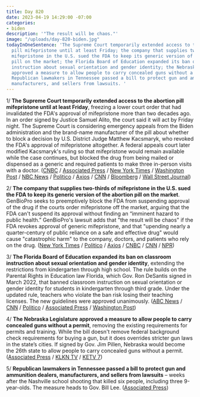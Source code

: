 ```yaml
---
title: Day 820
date: 2023-04-19 14:29:00 -07:00
categories:
- biden
description: '"The result will be chaos."'
image: "/uploads/day-820-biden.jpg"
todayInOneSentence: 'The Supreme Court temporarily extended access to the abortion
  pill mifepristone until at least Friday; the company that supplies two-thirds of
  mifepristone in the U.S. sued the FDA to keep its generic version of the abortion
  pill on the market; the Florida Board of Education expanded its ban on classroom
  instruction about sexual orientation and gender identity; the Nebraska Legislature
  approved a measure to allow people to carry concealed guns without a permit; and
  Republican lawmakers in Tennessee passed a bill to protect gun and ammunition dealers,
  manufacturers, and sellers from lawsuits. '
---
```


1/ **The Supreme Court temporarily extended access to the abortion pill mifepristone until at least Friday**, freezing a lower court order that had invalidated the FDA's approval of mifepristone more than two decades ago. In an order signed by Justice Samuel Alito, the court said it will act by Friday night. The Supreme Court is considering emergency appeals from the Biden administration and the brand-name manufacturer of the pill about whether to block a decision by U.S. District Judge Matthew Kacsmaryk, who revoked the FDA's approval of mifepristone altogether. A federal appeals court later modified Kacsmaryk's ruling so that mifepristone would remain available while the case continues, but blocked the drug from being mailed or dispensed as a generic and required patients to make three in-person visits with a doctor. ([CNBC](https://www.cnbc.com/2023/04/19/supreme-court-rules-on-abortion-pill-mifepristone.html) / [Associated Press](https://apnews.com/article/supreme-court-mifepristone-abortion-drug-8457b38f7a4799778e894da1858c8aa2) / [New York Times](https://www.nytimes.com/2023/04/19/us/politics/abortion-pill-supreme-court.html) / [Washington Post](https://www.washingtonpost.com/politics/2023/04/19/supreme-court-abortion-pill-ruling/) / [NBC News](https://www.nbcnews.com/politics/supreme-court/supreme-court-poised-rule-abortion-pill-restrictions-rcna80352) / [Politico](https://www.politico.com/news/2023/04/19/abortion-pill-ruling-supreme-court-00092873) / [Axios](https://www.axios.com/2023/04/19/supreme-court-abortion-pill-restrictions-ruling) / [CNN](https://www.cnn.com/2023/04/19/politics/supreme-court-medication-abortion-mifepristone/index.html) / [Bloomberg](https://www.bloomberg.com/news/articles/2023-04-19/supreme-court-extends-temporary-hold-on-abortion-pill-limits?srnd=premium&sref=MIBMEEoj) / [Wall Street Journal](https://www.wsj.com/articles/supreme-court-action-expected-in-abortion-pill-case-7e0ac390?mod=hp_lead_pos1))

2/ **The company that supplies two-thirds of mifepristone in the U.S. sued the FDA to keep its generic version of the abortion pill on the market**. GenBioPro seeks to preemptively block the FDA from suspending approval of the drug if the courts order mifepristone off the market, arguing that the FDA can't suspend its approval without finding an “imminent hazard to public health.” GenBioPro's lawsuit adds that "the result will be chaos" if the FDA revokes approval of generic mifepristone, and that "upending nearly a quarter-century of public reliance on a safe and effective drug" would cause "catastrophic harm" to the company, doctors, and patients who rely on the drug. ([New York Times](https://www.nytimes.com/2023/04/19/health/abortion-pill-genbiopro-mifepristone.html) / [Politico](https://www.politico.com/news/2023/04/19/abortion-pill-maker-sues-fda-to-preserve-access-00092810) / [Axios](https://www.axios.com/2023/04/19/genbiopro-abortion-pill-lawsuit-fda) / [CNBC](https://www.cnbc.com/2023/04/19/abortion-pill-company-genbiopro-seeks-mifepristone-order.html) / [CNN](https://www.cnn.com/2023/04/19/politics/abortion-lawsuit-generic-manufacturer-lawsuit/) / [NPR](https://www.npr.org/2023/04/19/1170806176/abortion-pill-mifepristone-supreme-court-fda-generic-genbiopro))

3/ **The Florida Board of Education expanded its ban on classroom instruction about sexual orientation and gender identity**, extending the restrictions from kindergarten through high school. The rule builds on the Parental Rights in Education law Florida, which Gov. Ron DeSantis signed in March 2022, that banned classroom instruction on sexual orientation or gender identity for students in kindergarten through third grade. Under the updated rule, teachers who violate the ban risk losing their teaching licenses. The new guidelines were approved unanimously. ([ABC News](https://abcnews.go.com/Politics/called-dont-gay-rules-expanded-12th-grade-florida/story?id=98691183) / [CNN](https://www.cnn.com/2023/04/19/politics/florida-bans-teaching-gender-identity-sexual-orientation/index.html) / [Politico](https://www.politico.com/news/2023/04/19/florida-expands-dont-say-gay-00092821) / [Associated Press](https://apnews.com/article/desantis-florida-dont-say-gay-ban-684ed25a303f83208a89c556543183cb) / [Washington Post](https://www.washingtonpost.com/education/2023/04/19/florida-bans-teaching-gender-identity-sexuality/))

4/ **The Nebraska Legislature approved a measure to allow people to carry concealed guns without a permit**, removing the existing requirements for permits and training. While the bill doesn't remove federal background check requirements for buying a gun, but it does overrides stricter gun laws in the state’s cities. If signed by Gov. Jim Pillen, Nebraska would become the 26th state to allow people to carry concealed guns without a permit. ([Associated Press](https://apnews.com/article/constitutional-carry-bill-nebraska-a8168215d00c1e4bf51017e82e8da80b) / [KLKN TV](https://www.klkntv.com/nebraskas-permitless-concealed-carry-bill-could-be-heading-to-the-governors-desk/) / [KETV 7](https://www.ketv.com/article/nebraska-legislature-approves-permitless-concealed-carry-bill/43645863))

5/ **Republican lawmakers in Tennessee passed a bill to protect gun and ammunition dealers, manufacturers, and sellers from lawsuits** – weeks after the Nashville school shooting that killed six people, including three 9-year-olds. The measure heads to Gov. Bill Lee. ([Associated Press](https://apnews.com/article/tennessee-gun-lawsuits-shooting-e35ded1be99d504b7ae1694ad030be17))
